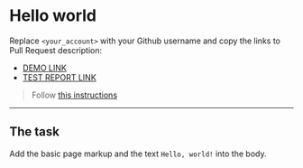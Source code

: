 # Hello world
Replace `<your_account>` with your Github username and copy the links to Pull Request description:
- [DEMO LINK](https://RVDotsenko.github.io/layout_hello-world/)
- [TEST REPORT LINK](https://RVDotsenko.github.io/layout_hello-world/report/html_report/)

> Follow [this instructions](https://mate-academy.github.io/layout_task-guideline/#how-to-solve-the-layout-tasks-on-github)
___

## The task
Add the basic page markup and the text `Hello, world!` into the body.
